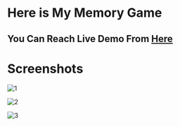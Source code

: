 <h1>Here is My Memory Game</h1>

<h2>You Can Reach Live Demo From <a href="https://furkanlebit7-memorygame.netlify.app" target="_blank">Here</a> </h2>

<h1>Screenshots</h1>

![1](https://user-images.githubusercontent.com/59422278/200913062-d765bc07-31f7-4370-96a7-32acd6b70a76.png)

![2](https://user-images.githubusercontent.com/59422278/200913071-004bbeee-c116-44ea-a79f-b1804e5b8664.png)

![3](https://user-images.githubusercontent.com/59422278/200913070-8284e6f1-d0fe-4a11-b8c1-3c12169a20c2.png)
